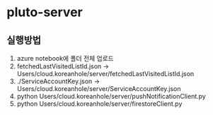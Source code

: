 # pluto-server

## 실행방법

1. azure notebook에 폴더 전체 업로드
2. fetchedLastVisitedListId.json -> Users/cloud.koreanhole/server/fetchedLastVisitedListId.json
3. ./ServiceAccountKey.json -> Users/cloud.koreanhole/server/ServiceAccountKey.json
4. python Users/cloud.koreanhole/server/pushNotificationClient.py
5. python Users/cloud.koreanhole/server/firestoreClient.py
